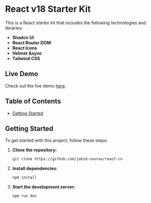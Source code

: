 # React v18 Starter Kit

This is a React starter kit that includes the following technologies and libraries:

- **Shadcn UI**
- **React Router DOM**
- **React Icons**
- **Helmet Async**
- **Tailwind CSS**

## Live Demo

Check out the live demo [here](https://jahidreactcn.netlify.app).

## Table of Contents

- [Getting Started](#getting-started)

## Getting Started

To get started with this project, follow these steps:

1. **Clone the repository:**

   ```bash
   git clone https://github.com/jahid-sourav/react-cn
   ```

2. **Install dependencies:**

   ```bash
   npm install
   ```

3. **Start the development server:**

   ```bash
   npm run dev
   ```
